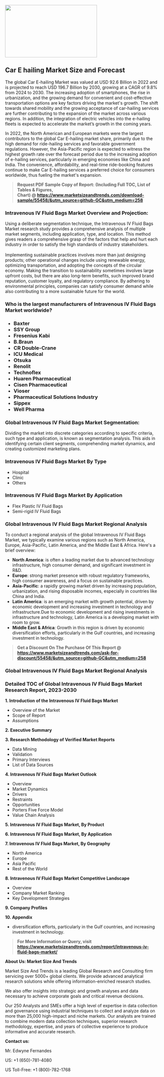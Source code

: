 <p><img class="alignnone size-medium wp-image-20088" src="https://ffe5etoiles.com/wp-content/uploads/2024/12/MST1-300x171.png" alt="" width="300" height="171" /></p><h2>Car E hailing Market Size and Forecast</h2><p>The global Car E-hailing Market was valued at USD 92.6 Billion in 2022 and is projected to reach USD 196.7 Billion by 2030, growing at a CAGR of 9.8% from 2024 to 2030. The increasing adoption of smartphones, the rise in urbanization, and the growing demand for convenient and cost-effective transportation options are key factors driving the market's growth. The shift towards shared mobility and the growing acceptance of car-hailing services are further contributing to the expansion of the market across various regions. In addition, the integration of electric vehicles into the e-hailing fleets is expected to accelerate the market’s growth in the coming years.</p><p>In 2022, the North American and European markets were the largest contributors to the global Car E-hailing market share, primarily due to the high demand for ride-hailing services and favorable government regulations. However, the Asia-Pacific region is expected to witness the highest growth rate over the forecast period due to the increasing adoption of e-hailing services, particularly in emerging economies like China and India. The convenience, affordability, and real-time ride-booking features continue to make Car E-hailing services a preferred choice for consumers worldwide, thus fueling the market's expansion.</p></p><blockquote id="" class=""><strong>Request PDF Sample Copy of Report: (Including Full TOC, List of Tables &amp; Figures, Chart)&nbsp;@&nbsp;<strong><a href="https://www.marketsizeandtrends.com/download-sample/55458/&utm_source=github-GC&utm_medium=258" target="_blank">https://www.marketsizeandtrends.com/download-sample/55458/&utm_source=github-GC&utm_medium=258</a></strong></strong></blockquote><h3 id="" class="">Intravenous IV Fluid Bags Market&nbsp;Overview and Projection:</h3><p id="" class="">Using a deliberate segmentation technique, the Intravenous IV Fluid Bags Market research study provides a comprehensive analysis of multiple market segments, including application, type, and location. This method gives readers a comprehensive grasp of the factors that help and hurt each industry in order to satisfy the high standards of industry stakeholders. <br /> <br />Implementing sustainable practices involves more than just designing products; other operational changes include using renewable energy, optimizing transportation, and adopting the concepts of the circular economy. Making the transition to sustainability sometimes involves large upfront costs, but there are also long-term benefits, such improved brand reputation, customer loyalty, and regulatory compliance. By adhering to environmental principles, companies can satisfy consumer demand while also contributing to a more sustainable future for the world.</p><h3 id="" class="">Who is the largest manufacturers of&nbsp;Intravenous IV Fluid Bags Market worldwide?</h3><h3 class=""><p><ul><li>Baxter </li><li> SSY Group </li><li> Fresenius Kabi </li><li> B.Braun </li><li> CR Double-Crane </li><li> ICU Medical </li><li> Otsuka </li><li> Renolit </li><li> Technoflex </li><li> Huaren Pharmaceutical </li><li> Cisen Pharmaceutical </li><li> Vioser </li><li> Pharmaceutical Solutions Industry </li><li> Sippex </li><li> Well Pharma</li></ul></p></h3><h3 id="" class="">Global&nbsp;Intravenous IV Fluid Bags Market Segmentation:</h3><p id="" class="">Dividing the market into discrete categories according to specific criteria, such type and application, is known as segmentation analysis. This aids in identifying certain client segments, comprehending market dynamics, and creating customized marketing plans.</p><h3 id="" class="">Intravenous IV Fluid Bags Market&nbsp;By Type</h3><p><p><ul><li>Hospital</li><li> Clinic</li><li> Others</p></li></ul></p></p><h3 id="" class="">Intravenous IV Fluid Bags Market&nbsp;By Application</h3><p class=""><p><ul><li>Flex Plastic IV Fluid Bags</li><li> Semi-rigid IV Fluid Bags</li></ul></p></p><h3 id="" class="">Global Intravenous IV Fluid Bags Market Regional Analysis</h3><p id="" class="">To conduct a regional analysis of the global Intravenous IV Fluid Bags Market, we typically examine various regions such as North America, Europe, Asia-Pacific, Latin America, and the Middle East &amp; Africa. Here's a brief overview:</p><ul><li><strong>North America</strong>: is often a leading market due to advanced technology infrastructure, high consumer demand, and significant investment in R&amp;D.</li><li><strong>Europe</strong>: strong market presence with robust regulatory frameworks, high consumer awareness, and a focus on sustainable practices.</li><li><strong>Asia-Pacific</strong>: a rapidly growing market driven by increasing population, urbanization, and rising disposable incomes, especially in countries like China and India.</li><li><strong>Latin America</strong>: is an emerging market with growth potential, driven by economic development and increasing investment in technology and infrastructure.Due to economic development and rising investments in infrastructure and technology, Latin America is a developing market with room to grow.</li><li><strong>Middle East &amp; Africa</strong>: Growth in this region is driven by economic diversification efforts, particularly in the Gulf countries, and increasing investment in technology.</li></ul><blockquote id="" class=""><strong>Get a Discount On The Purchase Of This Report @ <strong><a href="https://www.marketsizeandtrends.com/ask-for-discount/55458/&utm_source=github-GC&utm_medium=258" target="_blank">https://www.marketsizeandtrends.com/ask-for-discount/55458/&utm_source=github-GC&utm_medium=258</a></strong></strong></blockquote><h3 id="" class="">Global Intravenous IV Fluid Bags Market Regional Analysis</h3><h3 id="" class="">Detailed TOC of Global Intravenous IV Fluid Bags Market Research Report, 2023-2030</h3><p id="" class=""><strong>1. Introduction of the Intravenous IV Fluid Bags Market</strong></p><ul><li>Overview of the Market</li><li>Scope of Report</li><li>Assumptions</li></ul><p id="" class=""><strong>2. Executive Summary</strong></p><p id="" class=""><strong>3. Research Methodology of Verified Market Reports</strong></p><ul><li>Data Mining</li><li>Validation</li><li>Primary Interviews</li><li>List of Data Sources</li></ul><p id="" class=""><strong>4. Intravenous IV Fluid Bags Market Outlook</strong></p><ul><li>Overview</li><li>Market Dynamics</li><li>Drivers</li><li>Restraints</li><li>Opportunities</li><li>Porters Five Force Model</li><li>Value Chain Analysis</li></ul><p id="" class=""><strong>5. Intravenous IV Fluid Bags Market, By Product</strong></p><p id="" class=""><strong>6. Intravenous IV Fluid Bags Market, By Application</strong></p><p id="" class=""><strong>7. Intravenous IV Fluid Bags Market, By Geography</strong></p><ul><li>North America</li><li>Europe</li><li>Asia Pacific</li><li>Rest of the World</li></ul><p id="" class=""><strong>8. Intravenous IV Fluid Bags Market Competitive Landscape</strong></p><ul><li>Overview</li><li>Company Market Ranking</li><li>Key Development Strategies</li></ul><p id="" class=""><strong>9. Company Profiles</strong></p><p id="" class=""><strong>10. Appendix</strong></p><ul><li>diversification efforts, particularly in the Gulf countries, and increasing investment in technology.</li></ul><blockquote id="" class=""><strong>For More Information or Query, visit <strong><strong><a href="https://www.marketsizeandtrends.com/report/intravenous-iv-fluid-bags-market/" target="_blank">https://www.marketsizeandtrends.com/report/intravenous-iv-fluid-bags-market/</a></strong></strong></strong></blockquote><p id="" class=""><strong>About Us: Market Size And Trends</strong></p><p id="" class="">Market Size And Trends is a leading Global Research and Consulting firm servicing over 5000+ global clients. We provide advanced analytical research solutions while offering information-enriched research studies.</p><p id="" class="">We also offer insights into strategic and growth analyses and data necessary to achieve corporate goals and critical revenue decisions.</p><p id="" class="">Our 250 Analysts and SMEs offer a high level of expertise in data collection and governance using industrial techniques to collect and analyze data on more than 25,000 high-impact and niche markets. Our analysts are trained to combine modern data collection techniques, superior research methodology, expertise, and years of collective experience to produce informative and accurate research.</p><p id="" class=""><strong>Contact us:</strong></p><p id="" class="">Mr. Edwyne Fernandes</p><p id="" class="">US: +1 (650)-781-4080</p><p id="" class="">US Toll-Free: +1 (800)-782-1768</p>

